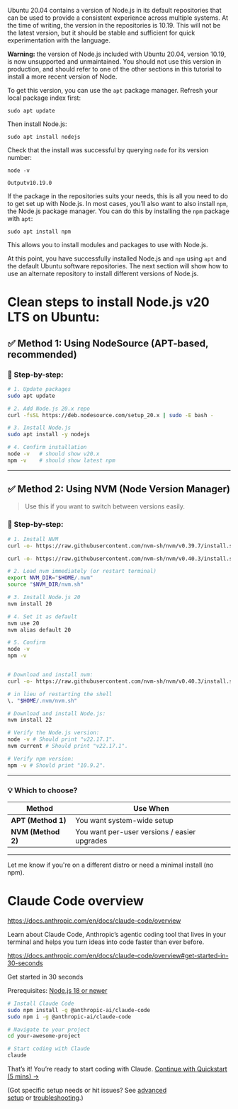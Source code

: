 Ubuntu 20.04 contains a version of Node.js in its default repositories that can be used to provide a consistent experience across multiple systems. At the time of writing, the version in the repositories is 10.19. This will not be the latest version, but it should be stable and sufficient for quick experimentation with the language.

**Warning:** the version of Node.js included with Ubuntu 20.04, version 10.19, is now unsupported and unmaintained. You should not use this version in production, and should refer to one of the other sections in this tutorial to install a more recent version of Node.

To get this version, you can use the `apt` package manager. Refresh your local package index first:

```
sudo apt update
```

Then install Node.js:

```
sudo apt install nodejs
```

Check that the install was successful by querying `node` for its version number:

```
node -v
```

```
Outputv10.19.0
```

If the package in the repositories suits your needs, this is all you need to do to get set up with Node.js. In most cases, you’ll also want to also install `npm`, the Node.js package manager. You can do this by installing the `npm` package with `apt`:

```
sudo apt install npm
```

This allows you to install modules and packages to use with Node.js.

At this point, you have successfully installed Node.js and `npm` using `apt` and the default Ubuntu software repositories. The next section will show how to use an alternate repository to install different versions of Node.js.

# Clean steps to install **Node.js v20 LTS** on Ubuntu:

## ✅ Method 1: Using **NodeSource (APT-based, recommended)**

### 🔧 Step-by-step:

```bash
# 1. Update packages
sudo apt update

# 2. Add Node.js 20.x repo
curl -fsSL https://deb.nodesource.com/setup_20.x | sudo -E bash -

# 3. Install Node.js
sudo apt install -y nodejs

# 4. Confirm installation
node -v   # should show v20.x
npm -v    # should show latest npm
```

---

## ✅ Method 2: Using **NVM (Node Version Manager)**

> Use this if you want to switch between versions easily.

### 🔧 Step-by-step:

```bash
# 1. Install NVM
curl -o- https://raw.githubusercontent.com/nvm-sh/nvm/v0.39.7/install.sh | bash

curl -o- https://raw.githubusercontent.com/nvm-sh/nvm/v0.40.3/install.sh | bash

# 2. Load nvm immediately (or restart terminal)
export NVM_DIR="$HOME/.nvm"
source "$NVM_DIR/nvm.sh"

# 3. Install Node.js 20
nvm install 20

# 4. Set it as default
nvm use 20
nvm alias default 20

# 5. Confirm
node -v
npm -v


# Download and install nvm:
curl -o- https://raw.githubusercontent.com/nvm-sh/nvm/v0.40.3/install.sh | bash

# in lieu of restarting the shell
\. "$HOME/.nvm/nvm.sh"

# Download and install Node.js:
nvm install 22

# Verify the Node.js version:
node -v # Should print "v22.17.1".
nvm current # Should print "v22.17.1".

# Verify npm version:
npm -v # Should print "10.9.2".

```

---

### 💡 Which to choose?

|Method|Use When|
|---|---|
|**APT (Method 1)**|You want system-wide setup|
|**NVM (Method 2)**|You want per-user versions / easier upgrades|

---

Let me know if you're on a different distro or need a minimal install (no npm).

# Claude Code overview
https://docs.anthropic.com/en/docs/claude-code/overview

Learn about Claude Code, Anthropic’s agentic coding tool that lives in your terminal and helps you turn ideas into code faster than ever before.

https://docs.anthropic.com/en/docs/claude-code/overview#get-started-in-30-seconds

Get started in 30 seconds

Prerequisites: [Node.js 18 or newer](https://nodejs.org/en/download/)

```bash
# Install Claude Code
sudo npm install -g @anthropic-ai/claude-code
sudo npm i -g @anthropic-ai/claude-code

# Navigate to your project
cd your-awesome-project

# Start coding with Claude
claude
```

That’s it! You’re ready to start coding with Claude. [Continue with Quickstart (5 mins) →](https://docs.anthropic.com/en/docs/claude-code/quickstart)

(Got specific setup needs or hit issues? See [advanced setup](https://docs.anthropic.com/en/docs/claude-code/setup) or [troubleshooting](https://docs.anthropic.com/en/docs/claude-code/troubleshooting).)
